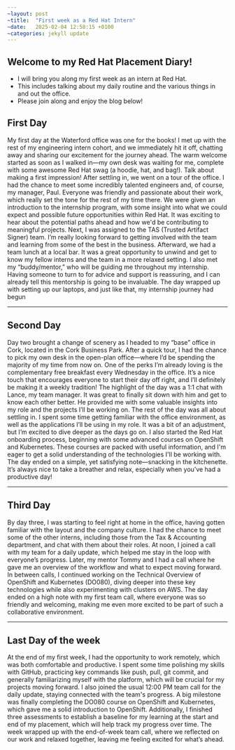 ```yaml
---
~layout: post
~title:  "First week as a Red Hat Intern"
~date:   2025-02-04 12:58:15 +0100
~categories: jekyll update
---
```



## Welcome to my Red Hat Placement Diary!
* I will bring you along my first week as an intern at Red Hat.
* This includes talking about my daily routine and the various things in and out the office.
* Please join along and enjoy the blog below!


## First Day 
My first day at the Waterford office was one for the books! I met up with the rest of my engineering intern cohort, and we immediately hit it off, chatting away and sharing our excitement for the journey ahead. The warm welcome started as soon as I walked in—my own desk was waiting for me, complete with some awesome Red Hat swag (a hoodie, hat, and bag!). Talk about making a first impression! After settling in, we went on a tour of the office. I had the chance to meet some incredibly talented engineers and, of course, my manager, Paul. Everyone was friendly and passionate about their work, which really set the tone for the rest of my time there. We were given an introduction to the internship program, with some insight into what we could expect and possible future opportunities within Red Hat. It was exciting to hear about the potential paths ahead and how we'd be contributing to meaningful projects. Next, I was assigned to the TAS (Trusted Artifact Signer) team. I’m really looking forward to getting involved with the team and learning from some of the best in the business. Afterward, we had a team lunch at a local bar. It was a great opportunity to unwind and get to know my fellow interns and the team in a more relaxed setting. I also met my “buddy/mentor,” who will be guiding me throughout my internship. Having someone to turn to for advice and support is reassuring, and I can already tell this mentorship is going to be invaluable. The day wrapped up with setting up our laptops, and just like that, my internship journey had begun


---


## Second Day 
Day two brought a change of scenery as I headed to my “base” office in Cork, located in the Cork Business Park. After a quick tour, I had the chance to pick my own desk in the open-plan office—where I’d be spending the majority of my time from now on. One of the perks I’m already loving is the complementary free breakfast every Wednesday in the office. It’s a nice touch that encourages everyone to start their day off right, and I’ll definitely be making it a weekly tradition! The highlight of the day was a 1:1 chat with Lance, my team manager. It was great to finally sit down with him and get to know each other better. He provided me with some valuable insights into my role and the projects I’ll be working on. The rest of the day was all about settling in. I spent some time getting familiar with the office environment, as well as the applications I’ll be using in my role. It was a bit of an adjustment, but I’m excited to dive deeper as the days go on. I also started the Red Hat onboarding process, beginning with some advanced courses on OpenShift and Kubernetes. These courses are packed with useful information, and I'm eager to get a solid understanding of the technologies I'll be working with. The day ended on a simple, yet satisfying note—snacking in the kitchenette. It’s always nice to take a breather and relax, especially when you’ve had a productive day!


---


## Third Day 
By day three, I was starting to feel right at home in the office, having gotten familiar with the layout and the company culture. I had the chance to meet some of the other interns, including those from the Tax & Accounting department, and chat with them about their roles. At noon, I joined a call with my team for a daily update, which helped me stay in the loop with everyone’s progress. Later, my mentor Tommy and I had a call where he gave me an overview of the workflow and what to expect moving forward. In between calls, I continued working on the Technical Overview of OpenShift and Kubernetes (DO080), diving deeper into these key technologies while also experimenting with clusters on AWS. The day ended on a high note with my first team call, where everyone was so friendly and welcoming, making me even more excited to be part of such a collaborative environment. 
 

---
 

## Last Day of the week
At the end of my first week, I had the opportunity to work remotely, which was both comfortable and productive. I spent some time polishing my skills with GitHub, practicing key commands like push, pull, git commit, and generally familiarizing myself with the platform, which will be crucial for my projects moving forward. I also joined the usual 12:00 PM team call for the daily update, staying connected with the team's progress. A big milestone was finally completing the DO080 course on OpenShift and Kubernetes, which gave me a solid introduction to OpenShift. Additionally, I finished three assessments to establish a baseline for my learning at the start and end of my placement, which will help track my progress over time. The week wrapped up with the end-of-week team call, where we reflected on our work and relaxed together, leaving me feeling excited for what’s ahead.



